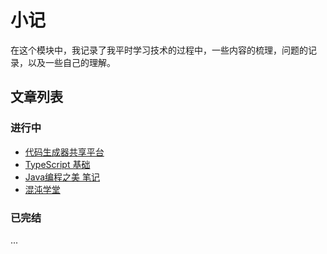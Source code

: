 # 小记
在这个模块中，我记录了我平时学习技术的过程中，一些内容的梳理，问题的记录，以及一些自己的理解。
## 文章列表
### 进行中
- [代码生成器共享平台](001_代码生成器共享平台)
- [TypeScript 基础](002_TypeScript%20基础.md)
- [Java编程之美 笔记](003_Java编程之美%20笔记.md)
- [混沌学堂](004_混沌学堂.md)
### 已完结
...
